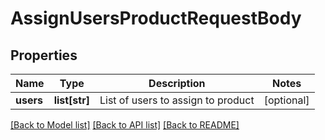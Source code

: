 # AssignUsersProductRequestBody

## Properties
Name | Type | Description | Notes
------------ | ------------- | ------------- | -------------
**users** | **list[str]** | List of users to assign to product | [optional] 

[[Back to Model list]](../README.md#documentation-for-models) [[Back to API list]](../README.md#documentation-for-api-endpoints) [[Back to README]](../README.md)


